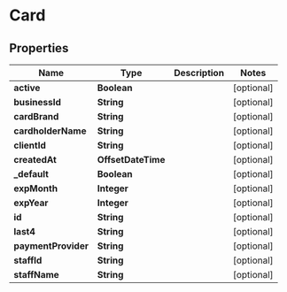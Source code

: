 

# Card


## Properties

Name | Type | Description | Notes
------------ | ------------- | ------------- | -------------
**active** | **Boolean** |  |  [optional]
**businessId** | **String** |  |  [optional]
**cardBrand** | **String** |  |  [optional]
**cardholderName** | **String** |  |  [optional]
**clientId** | **String** |  |  [optional]
**createdAt** | **OffsetDateTime** |  |  [optional]
**_default** | **Boolean** |  |  [optional]
**expMonth** | **Integer** |  |  [optional]
**expYear** | **Integer** |  |  [optional]
**id** | **String** |  |  [optional]
**last4** | **String** |  |  [optional]
**paymentProvider** | **String** |  |  [optional]
**staffId** | **String** |  |  [optional]
**staffName** | **String** |  |  [optional]



